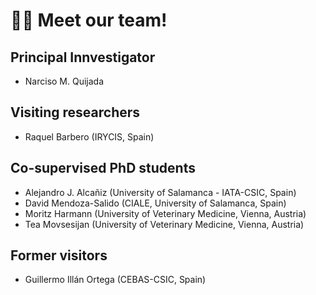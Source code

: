 # 👩‍🔬 Meet our team!

## Principal Innvestigator
- Narciso M. Quijada

## Visiting researchers
- Raquel Barbero (IRYCIS, Spain)

## Co-supervised PhD students
- Alejandro J. Alcañiz (University of Salamanca - IATA-CSIC, Spain)  
- David Mendoza-Salido (CIALE, University of Salamanca, Spain)
- Moritz Harmann (University of Veterinary Medicine, Vienna, Austria)
- Tea Movsesijan (University of Veterinary Medicine, Vienna, Austria)

## Former visitors
- Guillermo Illán Ortega (CEBAS-CSIC, Spain)
